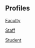 ## Profiles

[Faculty](Profile/Faculty.md)

[Staff](Profile/Staff.md)

[Student](Profile/Student.md)

